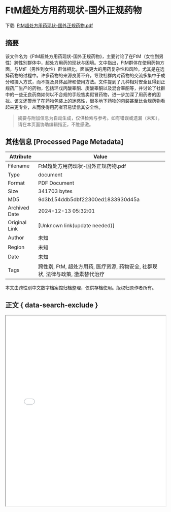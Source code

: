 # FtM超处方用药现状-国外正规药物

<!-- tcd_download_link -->
下载: <a href="../FtM超处方用药现状-国外正规药物.pdf" download>FtM超处方用药现状-国外正规药物.pdf</a>
<!-- tcd_download_link_end -->

## 摘要

<!-- tcd_abstract -->
该文件名为《FtM超处方用药现状-国外正规药物》，主要讨论了在FtM（女性到男性）跨性别群体中，超处方用药的现状与困境。文中指出，FtM群体在使用药物方面，与MtF（男性到女性）群体相比，面临更大的用药复杂性和风险，尤其是在选择药物的过程中。许多药物的来源良莠不齐，导致社群内对药物的交流多集中于成分和摄入方式，而不提及具体品牌和使用方法。文件提到了几种相对安全且得到正规药厂生产的药物，包括环戊丙酸睾酮、庚酸睾酮以及混合睾酮等，并讨论了社群中的一些无良药商如何以不合规的手段售卖假冒药物，进一步加深了用药者的困扰。该文还警示了在药物包装上的迷惑性，很多地下药物的包装甚至比合规药物看起来更专业，从而使得用药者容易误信其安全性。

<!-- tcd_abstract_end -->

> 摘要与附加信息为自动生成，仅供检索与参考。如有错误或遗漏（未知），请在本页面协助编辑指正，不胜感激。

## 其他信息 [Processed Page Metadata]

| Attribute       | Value                                  |
|-----------------|----------------------------------------|
| Filename        | FtM超处方用药现状-国外正规药物.pdf                             |
| Type            | document                                 |
| Format          | PDF Document                               |
| Size            | 341703 bytes                           |
| MD5             | 9d3b154ddb5dbf22300ed1833930d45a                                  |
| Archived Date   | 2024-12-13 05:32:01                             |
| Original Link   | [Unknown link(update needed)]                         |
| Author          | 未知                               |
| Region          | 未知                               |
| Date            | 未知                                 |
| Tags            | 跨性别, FtM, 超处方用药, 医疗资源, 药物安全, 社群现状, 法律与政策, 激素替代治疗                                 |

本文由跨性别中文数字档案馆归档整理，仅供存档使用。版权归原作者所有。


## 正文 { data-search-exclude }

<!-- tcd_main_text -->
<iframe src="../FtM超处方用药现状-国外正规药物.pdf" width="100%" height="600px">
    <p>无法显示PDF，请下载查看。</p>
</iframe>
<!-- tcd_main_text_end -->

